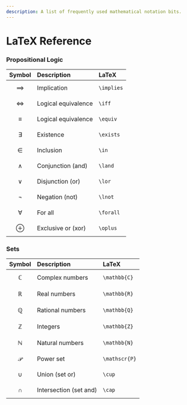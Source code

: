 ```yaml
---
description: A list of frequently used mathematical notation bits.
---
```


# LaTeX Reference

### Propositional Logic

| Symbol | Description | LaTeX |
| :--- | :--- | :--- |
| $$\implies$$ | Implication | `\implies` |
| $$\iff$$ | Logical equivalence | `\iff` |
| $$\equiv$$ | Logical equivalence | `\equiv` |
| $$\exists$$ | Existence | `\exists` |
| $$\in$$ | Inclusion | `\in` |
| $$\land$$ | Conjunction \(and\) | `\land` |
| $$\lor$$ | Disjunction \(or\) | `\lor` |
| $$\lnot$$ | Negation \(not\) | `\lnot` |
| $$\forall$$ | For all | `\forall` |
| $$\oplus$$ | Exclusive or \(xor\) | `\oplus` |

### Sets

| Symbol | Description | LaTeX |
| :--- | :--- | :--- |
| $$\mathbb{C}$$ | Complex numbers | `\mathbb{C}` |
| $$\mathbb{R}$$ | Real numbers | `\mathbb{R}` |
| $$\mathbb{Q}$$ | Rational numbers | `\mathbb{Q}` |
| $$\mathbb{Z}$$ | Integers | `\mathbb{Z}` |
| $$\mathbb{N}$$ | Natural numbers | `\mathbb{N}` |
| $$\mathscr{P}$$ | Power set | `\mathscr{P}` |
| $$\cup$$ | Union \(set or\) | `\cup` |
| $$\cap$$ | Intersection \(set and\) | `\cap` |



